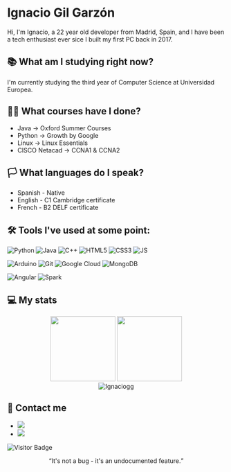 # Ignacio Gil Garzón
Hi, I'm Ignacio, a 22 year old developer from Madrid, Spain, and I have been a tech enthusiast ever sice I built my first PC back in 2017.

## 📚 What am I studying right now?
I'm currently studying the third year of Computer Science at Universidad Europea.

## 👨‍🎓 What courses have I done?
- Java -> Oxford Summer Courses
- Python -> Growth by Google
- Linux -> Linux Essentials
- CISCO Netacad -> CCNA1 & CCNA2

## 🏳 What languages do I speak?
- Spanish - Native
- English - C1 Cambridge certificate
- French - B2 DELF certificate

## 🛠 Tools I've used at some point:
![Python](https://img.shields.io/badge/-Python-FFD438?style=flat-square&logo=Python)
![Java](https://img.shields.io/badge/Java-ED8B00?style=flat-square&logo=java&logoColor=white)
![C++](https://img.shields.io/badge/-C++-00599C?style=flat-square&logo=c)
![HTML5](https://img.shields.io/badge/-HTML5-E34F26?style=flat-square&logo=html5&logoColor=white)
![CSS3](https://img.shields.io/badge/-CSS3-1572B6?style=flat-square&logo=css3)
![JS](https://img.shields.io/badge/-JS-000000?style=flat-square&logo=JavaScript)

![Arduino](https://img.shields.io/badge/-Arduino-black?style=flat-square&logo=arduino)
![Git](https://img.shields.io/badge/-Git-black?style=flat-square&logo=git)
![Google Cloud](https://img.shields.io/badge/Google%20Cloud-black?style=flat-square&logo=google-cloud)
![MongoDB](https://img.shields.io/badge/-MongoDB-black?style=flat-square&logo=mongodb)

![Angular](https://img.shields.io/badge/-Angular-black?style=flat-square&logo=angular)
![Spark](https://img.shields.io/badge/-Spark-black?style=flat-square&logo=spark)

## 💻 My stats
<div align="center">
  <img height = "150" src="https://github-readme-stats.vercel.app/api?username=Ignaciogg&theme=dracula&hide=prs,issues&include_all_commits=true" />
  <img height = "150" src="https://github-readme-stats.vercel.app/api/top-langs/?username=Ignaciogg&exclude_repo=Practicas-PCD,Practicas-IA,IA-P2-ML-Pokemon,IA-P3-Interpretabilidad&theme=dracula&layout=compact" />
</div>
<div align="center"><img align="center" src="https://github-readme-streak-stats.herokuapp.com/?user=ignaciogg&theme=dracula" alt="Ignaciogg" /></div>

## 💬 Contact me
- [![](https://img.shields.io/badge/-LinkedIn-informational?style=flat&logo=Linkedin&logoColor=white&color=506ad4)](https://www.linkedin.com/in/ignacio-gil-garz%C3%B3n-93b321222/)
- [![](https://img.shields.io/badge/-Gmail-informational?style=flat&logo=Gmail&logoColor=white&color=506ad4)](mailto:nachogilgarzon@gmail.com)

![Visitor Badge](https://visitor-badge.laobi.icu/badge?page_id=ignaciogg)

<p align="center">
  <q>It's not a bug - it's an undocumented feature.</q>
</p>
